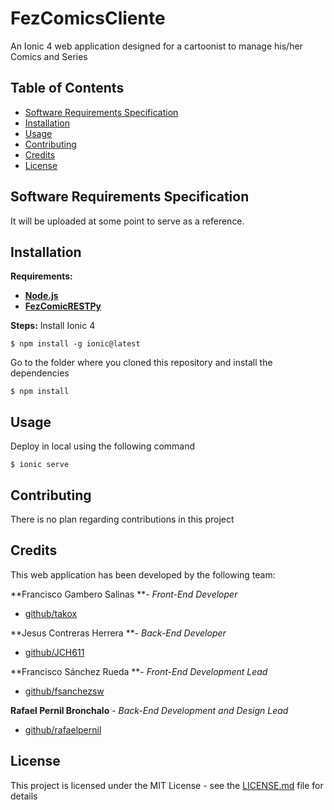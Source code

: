 # FezComicsCliente
An Ionic 4 web application designed for a cartoonist to manage his/her Comics and Series
## Table of Contents
- [Software Requirements Specification](#software-requirements-specification)
- [Installation](#installation)
- [Usage](#usage)
- [Contributing](#contributing)
- [Credits](#credits)
- [License](#license)
## Software Requirements Specification
It will be uploaded at some point to serve as a reference.
## Installation
**Requirements:**
* [**Node.js**](https://nodejs.org/)
* [**FezComicRESTPy**](https://github.com/rafaelpernil2/FezComicRESTPy)

**Steps:**
Install Ionic 4
```
$ npm install -g ionic@latest
```
Go to the folder where you cloned this repository and install the dependencies
```
$ npm install
```

## Usage
Deploy in local using the following command
```
$ ionic serve
```

## Contributing
There is no plan regarding contributions in this project
## Credits
This web application has been developed by the following team:

**Francisco Gambero Salinas **- *Front-End Developer*

* [github/takox](https://github.com/Takox)

**Jesus Contreras Herrera **- *Back-End Developer*

* [github/JCH611](https://github.com/JCH611)

**Francisco Sánchez Rueda **- *Front-End Development Lead*

* [github/fsanchezsw](https://github.com/fsanchezsw)

**Rafael Pernil Bronchalo** - *Back-End Development and Design Lead* 

* [github/rafaelpernil](https://github.com/rafaelpernil2)

## License
This project is licensed under the MIT License - see the [LICENSE.md](LICENSE.md) file for details
